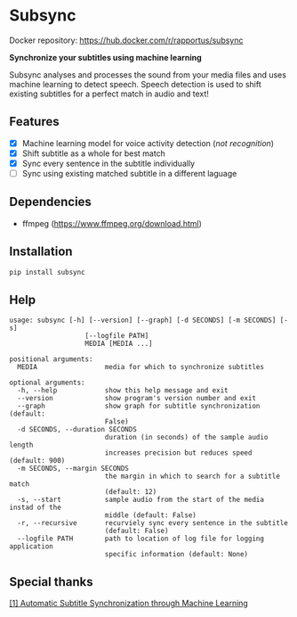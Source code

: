# Subsync

Docker repository: https://hub.docker.com/r/rapportus/subsync

**Synchronize your subtitles using machine learning**

Subsync analyses and processes the sound from your media files and uses machine learning to detect speech. Speech detection is used to shift existing subtitles for a perfect match in audio and text!

## Features
 - [x] Machine learning model for voice activity detection (*not recognition*)
 - [x] Shift subtitle as a whole for best match
 - [x] Sync every sentence in the subtitle individually
 - [ ] Sync using existing matched subtitle in a different laguage

## Dependencies
* ffmpeg (https://www.ffmpeg.org/download.html)

## Installation
```bash
pip install subsync
```

## Help
```
usage: subsync [-h] [--version] [--graph] [-d SECONDS] [-m SECONDS] [-s]
                   [--logfile PATH]
                   MEDIA [MEDIA ...]

positional arguments:
  MEDIA                 media for which to synchronize subtitles

optional arguments:
  -h, --help            show this help message and exit
  --version             show program's version number and exit
  --graph               show graph for subtitle synchronization (default:
                        False)
  -d SECONDS, --duration SECONDS
                        duration (in seconds) of the sample audio length
                        increases precision but reduces speed (default: 900)
  -m SECONDS, --margin SECONDS
                        the margin in which to search for a subtitle match
                        (default: 12)
  -s, --start           sample audio from the start of the media instad of the
                        middle (default: False)
  -r, --recursive       recurviely sync every sentence in the subtitle
                        (default: False)
  --logfile PATH        path to location of log file for logging application
                        specific information (default: None)
```

## Special thanks
[[1] Automatic Subtitle Synchronization through Machine Learning](https://machinelearnings.co/automatic-subtitle-synchronization-e188a9275617) 
